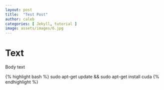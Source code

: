 ```yaml
---
layout: post
title:  "Test Post"
author: caleb
categories: [ Jekyll, tutorial ]
image: assets/images/6.jpg
---
```


# Text
Body text

{% highlight bash %}
sudo apt-get update && sudo apt-get install cuda
{% endhighlight %}
